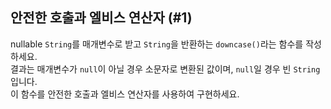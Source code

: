 ## 안전한 호출과 엘비스 연산자 (#1)

nullable `String`를 매개변수로 받고 `String`을 반환하는 `downcase()`라는 함수를 작성하세요.  
결과는 매개변수가 `null`이 아닐 경우 소문자로 변환된 값이며, `null`일 경우 빈 `String`입니다.  
이 함수를 안전한 호출과 엘비스 연산자를 사용하여 구현하세요.